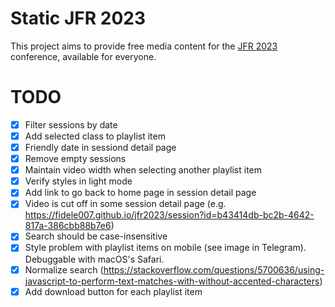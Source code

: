 # Static JFR 2023

This project aims to provide free media content for the [JFR 2023](https://www.jfr.plus/jfr-2023/programme) conference, available for everyone.

# TODO

- [x] Filter sessions by date
- [x] Add selected class to playlist item
- [x] Friendly date in sessiond detail page
- [x] Remove empty sessions
- [x] Maintain video width when selecting another playlist item
- [x] Verify styles in light mode
- [x] Add link to go back to home page in session detail page
- [x] Video is cut off in some session detail page (e.g. https://fidele007.github.io/jfr2023/session?id=b43414db-bc2b-4642-817a-386cbb88b7e6)
- [x] Search should be case-insensitive
- [x] Style problem with playlist items on mobile (see image in Telegram). Debuggable with macOS's Safari.
- [x] Normalize search (https://stackoverflow.com/questions/5700636/using-javascript-to-perform-text-matches-with-without-accented-characters)
- [x] Add download button for each playlist item